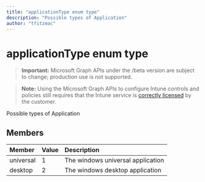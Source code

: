 ```yaml
---
title: "applicationType enum type"
description: "Possible types of Application"
author: "tfitzmac"
---
```


# applicationType enum type

> **Important:** Microsoft Graph APIs under the /beta version are subject to change; production use is not supported.

> **Note:** Using the Microsoft Graph APIs to configure Intune controls and policies still requires that the Intune service is [correctly licensed](https://go.microsoft.com/fwlink/?linkid=839381) by the customer.

Possible types of Application

## Members
|Member|Value|Description|
|:---|:---|:---|
|universal|1|The windows universal application|
|desktop|2|The windows desktop application|



